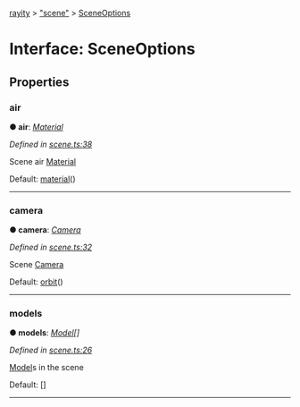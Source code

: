 [rayity](../README.md) > ["scene"](../modules/_scene_.md) > [SceneOptions](../interfaces/_scene_.sceneoptions.md)



# Interface: SceneOptions


## Properties
<a id="air"></a>

###  air

**●  air**:  *[Material](_material_.material.md)* 

*Defined in [scene.ts:38](https://github.com/gribbet/rayity/blob/3875d6f/src/scene.ts#L38)*



Scene air [Material](_material_.material.md)

Default: [material](../modules/_material_.md#material-1)()




___

<a id="camera"></a>

###  camera

**●  camera**:  *[Camera](_camera_.camera.md)* 

*Defined in [scene.ts:32](https://github.com/gribbet/rayity/blob/3875d6f/src/scene.ts#L32)*



Scene [Camera](_camera_.camera.md)

Default: [orbit](../modules/_camera_.md#orbit)()




___

<a id="models"></a>

###  models

**●  models**:  *[Model](_model_.model.md)[]* 

*Defined in [scene.ts:26](https://github.com/gribbet/rayity/blob/3875d6f/src/scene.ts#L26)*



[Model](_model_.model.md)s in the scene

Default: []




___


